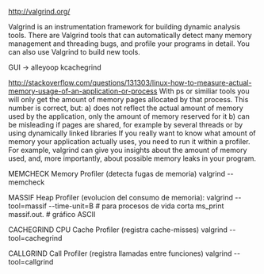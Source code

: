 http://valgrind.org/

Valgrind is an instrumentation framework for building dynamic analysis tools. There are Valgrind tools that can automatically detect many memory management and threading bugs, and profile your programs in detail. You can also use Valgrind to build new tools.

GUI -> 
  alleyoop
  kcachegrind

http://stackoverflow.com/questions/131303/linux-how-to-measure-actual-memory-usage-of-an-application-or-process
With ps or similiar tools you will only get the amount of memory pages allocated by that process. This number is correct, but:
a) does not reflect the actual amount of memory used by the application, only the amount of memory reserved for it
b) can be misleading if pages are shared, for example by several threads or by using dynamically linked libraries
If you really want to know what amount of memory your application actually uses, you need to run it within a profiler. For example, valgrind can give you insights about the amount of memory used, and, more importantly, about possible memory leaks in your program.



MEMCHECK
Memory Profiler (detecta fugas de memoria)
valgrind --memcheck

MASSIF
Heap Profiler (evolucion del consumo de memoria):
valgrind --tool=massif <CMD>
  --time-unit=B         # para procesos de vida corta
  ms_print massif.out.<N>     # gráfico ASCII

CACHEGRIND
CPU Cache Profiler (registra cache-misses)
valgrind --tool=cachegrind

CALLGRIND
Call Profiler (registra llamadas entre funciones)
valgrind --tool=callgrind

